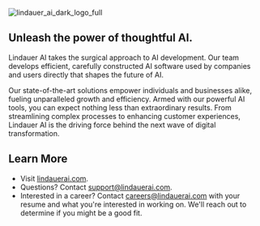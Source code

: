 ![lindauer_ai_dark_logo_full](https://github.com/LindauerAI/.github/assets/82475207/5b2c7851-9a72-4246-9e85-e9696a23e54a)
## Unleash the power of thoughtful AI.

Lindauer AI takes the surgical approach to AI development. Our team develops efficient, carefully constructed AI software used by companies and users directly that shapes the future of AI.

Our state-of-the-art solutions empower individuals and businesses alike, fueling unparalleled growth and efficiency. Armed with our powerful AI tools, you can expect nothing less than extraordinary results. From streamlining complex processes to enhancing customer experiences, Lindauer AI is the driving force behind the next wave of digital transformation.

## Learn More
- Visit [lindauerai.com](http://lindauerai.com/).
- Questions? Contact <support@lindauerai.com>.
- Interested in a career? Contact <careers@lindauerai.com> with your resume and what you're interested in working on. We'll reach out to determine if you might be a good fit.
